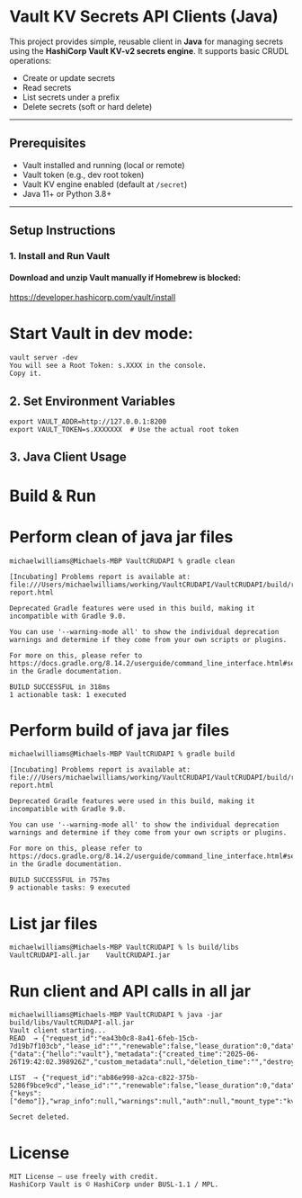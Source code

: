 # Vault KV Secrets API Clients (Java)

This project provides simple, reusable client in **Java** for managing secrets using the **HashiCorp Vault KV-v2 secrets engine**. 
It supports basic CRUDL operations:
- Create or update secrets
- Read secrets
- List secrets under a prefix
- Delete secrets (soft or hard delete)

---

## Prerequisites

- Vault installed and running (local or remote)
- Vault token (e.g., dev root token)
- Vault KV engine enabled (default at `/secret`)
- Java 11+ or Python 3.8+

---

## Setup Instructions

### 1. Install and Run Vault

#### Download and unzip Vault manually if Homebrew is blocked:
https://developer.hashicorp.com/vault/install

# Start Vault in dev mode:
```
vault server -dev
You will see a Root Token: s.XXXX in the console. 
Copy it.
```
## 2. Set Environment Variables
```
export VAULT_ADDR=http://127.0.0.1:8200
export VAULT_TOKEN=s.XXXXXXX  # Use the actual root token
```
## 3. Java Client Usage
# Build & Run
# Perform clean of java jar files
```
michaelwilliams@Michaels-MBP VaultCRUDAPI % gradle clean                           

[Incubating] Problems report is available at: file:///Users/michaelwilliams/working/VaultCRUDAPI/VaultCRUDAPI/build/reports/problems/problems-report.html

Deprecated Gradle features were used in this build, making it incompatible with Gradle 9.0.

You can use '--warning-mode all' to show the individual deprecation warnings and determine if they come from your own scripts or plugins.

For more on this, please refer to https://docs.gradle.org/8.14.2/userguide/command_line_interface.html#sec:command_line_warnings in the Gradle documentation.

BUILD SUCCESSFUL in 318ms
1 actionable task: 1 executed
```
# Perform build of java jar files
```
michaelwilliams@Michaels-MBP VaultCRUDAPI % gradle build

[Incubating] Problems report is available at: file:///Users/michaelwilliams/working/VaultCRUDAPI/VaultCRUDAPI/build/reports/problems/problems-report.html

Deprecated Gradle features were used in this build, making it incompatible with Gradle 9.0.

You can use '--warning-mode all' to show the individual deprecation warnings and determine if they come from your own scripts or plugins.

For more on this, please refer to https://docs.gradle.org/8.14.2/userguide/command_line_interface.html#sec:command_line_warnings in the Gradle documentation.

BUILD SUCCESSFUL in 757ms
9 actionable tasks: 9 executed
```
# List jar files
```
michaelwilliams@Michaels-MBP VaultCRUDAPI % ls build/libs 
VaultCRUDAPI-all.jar    VaultCRUDAPI.jar
```
# Run client and API calls in all jar
```
michaelwilliams@Michaels-MBP VaultCRUDAPI % java -jar build/libs/VaultCRUDAPI-all.jar
Vault client starting...
READ  → {"request_id":"ea43b0c8-8a41-6feb-15cb-7d19b7f103cb","lease_id":"","renewable":false,"lease_duration":0,"data":{"data":{"hello":"vault"},"metadata":{"created_time":"2025-06-26T19:42:02.398926Z","custom_metadata":null,"deletion_time":"","destroyed":false,"version":1}},"wrap_info":null,"warnings":null,"auth":null,"mount_type":"kv"}

LIST  → {"request_id":"ab86e998-a2ca-c822-375b-5286f9bce9cd","lease_id":"","renewable":false,"lease_duration":0,"data":{"keys":["demo"]},"wrap_info":null,"warnings":null,"auth":null,"mount_type":"kv"}

Secret deleted.
```
# License
```
MIT License – use freely with credit.
HashiCorp Vault is © HashiCorp under BUSL-1.1 / MPL.
```
